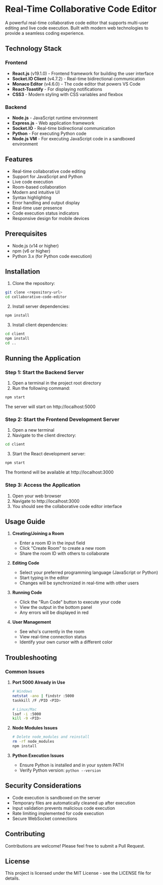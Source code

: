 # Real-Time Collaborative Code Editor

A powerful real-time collaborative code editor that supports multi-user editing and live code execution. Built with modern web technologies to provide a seamless coding experience.

## Technology Stack

### Frontend
- **React.js** (v19.1.0) - Frontend framework for building the user interface
- **Socket.IO Client** (v4.7.2) - Real-time bidirectional communication
- **Monaco Editor** (v4.6.0) - The code editor that powers VS Code
- **React-Toastify** - For displaying notifications
- **CSS3** - Modern styling with CSS variables and flexbox

### Backend
- **Node.js** - JavaScript runtime environment
- **Express.js** - Web application framework
- **Socket.IO** - Real-time bidirectional communication
- **Python** - For executing Python code
- **Node.js VM** - For executing JavaScript code in a sandboxed environment

## Features

- Real-time collaborative code editing
- Support for JavaScript and Python
- Live code execution
- Room-based collaboration
- Modern and intuitive UI
- Syntax highlighting
- Error handling and output display
- Real-time user presence
- Code execution status indicators
- Responsive design for mobile devices

## Prerequisites

- Node.js (v14 or higher)
- npm (v6 or higher)
- Python 3.x (for Python code execution)

## Installation

1. Clone the repository:
```bash
git clone <repository-url>
cd collaborative-code-editor
```

2. Install server dependencies:
```bash
npm install
```

3. Install client dependencies:
```bash
cd client
npm install
cd ..
```

## Running the Application

### Step 1: Start the Backend Server
1. Open a terminal in the project root directory
2. Run the following command:
```bash
npm start
```
The server will start on http://localhost:5000

### Step 2: Start the Frontend Development Server
1. Open a new terminal
2. Navigate to the client directory:
```bash
cd client
```
3. Start the React development server:
```bash
npm start
```
The frontend will be available at http://localhost:3000

### Step 3: Access the Application
1. Open your web browser
2. Navigate to http://localhost:3000
3. You should see the collaborative code editor interface

## Usage Guide

1. **Creating/Joining a Room**
   - Enter a room ID in the input field
   - Click "Create Room" to create a new room
   - Share the room ID with others to collaborate

2. **Editing Code**
   - Select your preferred programming language (JavaScript or Python)
   - Start typing in the editor
   - Changes will be synchronized in real-time with other users

3. **Running Code**
   - Click the "Run Code" button to execute your code
   - View the output in the bottom panel
   - Any errors will be displayed in red

4. **User Management**
   - See who's currently in the room
   - View real-time connection status
   - Identify your own cursor with a different color

## Troubleshooting

### Common Issues

1. **Port 5000 Already in Use**
   ```bash
   # Windows
   netstat -ano | findstr :5000
   taskkill /F /PID <PID>
   
   # Linux/Mac
   lsof -i :5000
   kill -9 <PID>
   ```

2. **Node Modules Issues**
   ```bash
   # Delete node_modules and reinstall
   rm -rf node_modules
   npm install
   ```

3. **Python Execution Issues**
   - Ensure Python is installed and in your system PATH
   - Verify Python version: `python --version`

## Security Considerations

- Code execution is sandboxed on the server
- Temporary files are automatically cleaned up after execution
- Input validation prevents malicious code execution
- Rate limiting implemented for code execution
- Secure WebSocket connections

## Contributing

Contributions are welcome! Please feel free to submit a Pull Request.

## License

This project is licensed under the MIT License - see the LICENSE file for details. 